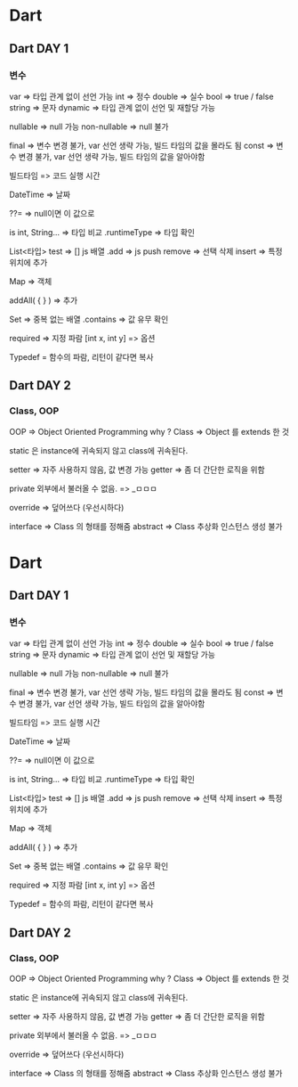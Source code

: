 # Dart

## Dart DAY 1

### 변수

var => 타입 관계 없이 선언 가능
int => 정수
double => 실수
bool => true / false
string => 문자
dynamic => 타입 관계 없이 선언 및 재할당 가능

nullable => null 가능
non-nullable => null 불가

final => 변수 변경 불가, var 선언 생략 가능, 빌드 타임의 값을 몰라도 됨
const => 변수 변경 불가, var 선언 생략 가능, 빌드 타임의 값을 알아야함

빌드타임 => 코드 실행 시간

DateTime => 날짜

??= => null이면 이 값으로

is int, String… => 타입 비교
.runtimeType => 타입 확인

List<타입> test => [] js 배열
.add => js push
remove => 선택 삭제
insert => 특정 위치에 추가

Map => 객체

addAll( { } ) => 추가

Set => 중복 없는 배열
.contains => 값 유무 확인

required => 지정 파람
[int x, int y] => 옵션

Typedef = 함수의 파람, 리턴이 같다면 복사

## Dart DAY 2

### Class, OOP

OOP => Object Oriented Programming
why ? Class => Object 를 extends 한 것

static 은 instance에 귀속되지 않고 class에 귀속된다.

setter => 자주 사용하지 않음, 값 변경 가능
getter => 좀 더 간단한 로직을 위함

private 외부에서 불러올 수 없음. => \_ㅁㅁㅁ

override => 덮어쓰다 (우선시하다)

interface => Class 의 형태를 정해줌
abstract => Class 추상화 인스턴스 생성 불가

# Dart

## Dart DAY 1

### 변수

var => 타입 관계 없이 선언 가능
int => 정수
double => 실수
bool => true / false
string => 문자
dynamic => 타입 관계 없이 선언 및 재할당 가능

nullable => null 가능
non-nullable => null 불가

final => 변수 변경 불가, var 선언 생략 가능, 빌드 타임의 값을 몰라도 됨
const => 변수 변경 불가, var 선언 생략 가능, 빌드 타임의 값을 알아야함

빌드타임 => 코드 실행 시간

DateTime => 날짜

??= => null이면 이 값으로

is int, String… => 타입 비교
.runtimeType => 타입 확인

List<타입> test => [] js 배열
.add => js push
remove => 선택 삭제
insert => 특정 위치에 추가

Map => 객체

addAll( { } ) => 추가

Set => 중복 없는 배열
.contains => 값 유무 확인

required => 지정 파람
[int x, int y] => 옵션

Typedef = 함수의 파람, 리턴이 같다면 복사

## Dart DAY 2

### Class, OOP

OOP => Object Oriented Programming
why ? Class => Object 를 extends 한 것

static 은 instance에 귀속되지 않고 class에 귀속된다.

setter => 자주 사용하지 않음, 값 변경 가능
getter => 좀 더 간단한 로직을 위함

private 외부에서 불러올 수 없음. => \_ㅁㅁㅁ

override => 덮어쓰다 (우선시하다)

interface => Class 의 형태를 정해줌
abstract => Class 추상화 인스턴스 생성 불가
